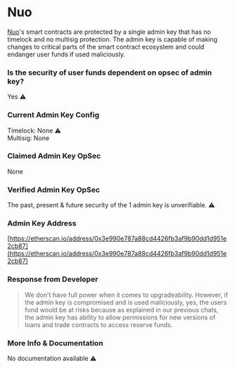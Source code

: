 # Nuo

[Nuo](https://nuo.network)'s smart contracts are protected by a single admin key that has no timelock and no multisig protection. The admin key is capable of making changes to critical parts of the smart contract ecosystem and could endanger user funds if used maliciously.

### Is the security of user funds dependent on opsec of admin key?

Yes ⚠️

### Current Admin Key Config

Timelock: None ⚠️  
Multisig: None

### Claimed Admin Key OpSec

None

### Verified Admin Key OpSec

The past, present & future security of the 1 admin key is unverifiable. ⚠️

### Admin Key Address

[https://etherscan.io/address/0x3e990e787a88cd4426fb3af9b90dd1d951e2cb87](https://etherscan.io/address/0x3e990e787a88cd4426fb3af9b90dd1d951e2cb87)

### Response from Developer

> We don't have full power when it comes to upgradeability. However, if the admin key is compromised and is used maliciously, yes, the users fund would be at risks because as explained in our previous chats, the admin key has ability to allow permissions for new versions of loans and trade contracts to access reserve funds.

### More Info & Documentation

No documentation available ⚠️

